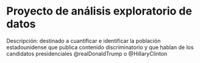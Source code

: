 # Proyecto de análisis exploratorio de datos
Descripción: destinado a cuantificar e identificar la población estadounidense que publica contenido discriminatorio y que hablan de los candidatos presidenciales @realDonaldTrump o @HillaryClinton
